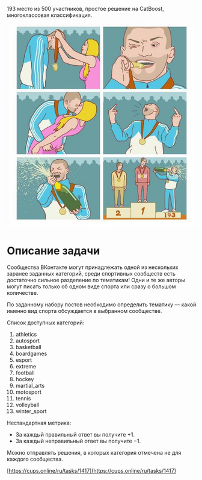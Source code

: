 
193 место из 500 участников, простое решение на CatBoost, многоклассовая классификация.

![Screenshot](_files/193_places.png)


# Описание задачи

Сообщества ВКонтакте могут принадлежать одной из нескольких заранее заданных категорий, среди спортивных сообществ есть достаточно сильное разделение по тематикам! Одни и те же авторы могут писать только об одном виде спорта или сразу о большом количестве. 

По заданному набору постов необходимо определить тематику — какой именно вид спорта обсуждается в выбранном сообществе.

Список доступных категорий:

1.  athletics
2.  autosport
3.  basketball
4.  boardgames
5.  esport
6.  extreme
7.  football
8.  hockey
9.  martial_arts
10.  motosport
11.  tennis
12.  volleyball
13.  winter_sport

Нестандартная метрика:

-   За каждый правильный ответ вы получите +1.
-   За каждый неправильный ответ вы получите −1.

Можно отправлять решения, в которых категория отмечена не для каждого сообщества.


[https://cups.online/ru/tasks/1417](https://cups.online/ru/tasks/1417)
